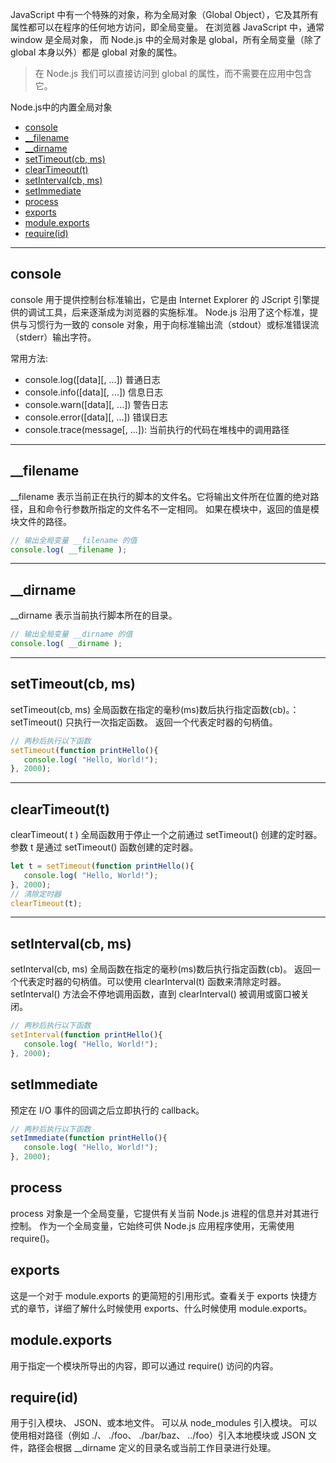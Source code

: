 JavaScript 中有一个特殊的对象，称为全局对象（Global Object），它及其所有属性都可以在程序的任何地方访问，即全局变量。
在浏览器 JavaScript 中，通常 window 是全局对象， 而 Node.js 中的全局对象是 global，所有全局变量（除了 global 本身以外）都是 global 对象的属性。

>在 Node.js 我们可以直接访问到 global 的属性，而不需要在应用中包含它。

Node.js中的内置全局对象
- [console](#console)
- [__filename](#filename)
- [__dirname](#dirname)
- [setTimeout(cb, ms)](#settimeoutcb-ms)
- [clearTimeout(t)](#cleartimeoutt)
- [setInterval(cb, ms)](#setintervalcb-ms)
- [setImmediate](#setimmediate)
- [process](#process)
- [exports](#exports)
- [module.exports](#moduleexports)
- [require(id)](#requireid)

---

## console
console 用于提供控制台标准输出，它是由 Internet Explorer 的 JScript 引擎提供的调试工具，后来逐渐成为浏览器的实施标准。
Node.js 沿用了这个标准，提供与习惯行为一致的 console 对象，用于向标准输出流（stdout）或标准错误流（stderr）输出字符。

常用方法:
- console.log([data][, ...])  普通日志
- console.info([data][, ...]) 信息日志
- console.warn([data][, ...]) 警告日志
- console.error([data][, ...]) 错误日志
- console.trace(message[, ...]): 当前执行的代码在堆栈中的调用路径

---

## __filename
__filename 表示当前正在执行的脚本的文件名。它将输出文件所在位置的绝对路径，且和命令行参数所指定的文件名不一定相同。 如果在模块中，返回的值是模块文件的路径。

```js
// 输出全局变量 __filename 的值
console.log( __filename );
```
---

## __dirname
__dirname 表示当前执行脚本所在的目录。

```js
// 输出全局变量 __dirname 的值
console.log( __dirname );
```
---

## setTimeout(cb, ms)
setTimeout(cb, ms) 全局函数在指定的毫秒(ms)数后执行指定函数(cb)。：setTimeout() 只执行一次指定函数。
返回一个代表定时器的句柄值。

```js
// 两秒后执行以下函数
setTimeout(function printHello(){
   console.log( "Hello, World!");
}, 2000);
```

---

## clearTimeout(t)
clearTimeout( t ) 全局函数用于停止一个之前通过 setTimeout() 创建的定时器。 参数 t 是通过 setTimeout() 函数创建的定时器。

```js
let t = setTimeout(function printHello(){
   console.log( "Hello, World!");
}, 2000);
// 清除定时器
clearTimeout(t);
```
---

## setInterval(cb, ms)
setInterval(cb, ms) 全局函数在指定的毫秒(ms)数后执行指定函数(cb)。
返回一个代表定时器的句柄值。可以使用 clearInterval(t) 函数来清除定时器。
setInterval() 方法会不停地调用函数，直到 clearInterval() 被调用或窗口被关闭。

```js
// 两秒后执行以下函数
setInterval(function printHello(){
   console.log( "Hello, World!");
}, 2000);
```

## setImmediate
预定在 I/O 事件的回调之后立即执行的 callback。
```js
// 两秒后执行以下函数
setImmediate(function printHello(){
   console.log( "Hello, World!");
}, 2000);
```

## process
process 对象是一个全局变量，它提供有关当前 Node.js 进程的信息并对其进行控制。 作为一个全局变量，它始终可供 Node.js 应用程序使用，无需使用 require()。 

## exports
这是一个对于 module.exports 的更简短的引用形式。查看关于 exports 快捷方式的章节，详细了解什么时候使用 exports、什么时候使用 module.exports。

## module.exports
用于指定一个模块所导出的内容，即可以通过 require() 访问的内容。

## require(id)
用于引入模块、 JSON、或本地文件。 可以从 node_modules 引入模块。 可以使用相对路径（例如 ./、 ./foo、 ./bar/baz、 ../foo）引入本地模块或 JSON 文件，路径会根据 __dirname 定义的目录名或当前工作目录进行处理。